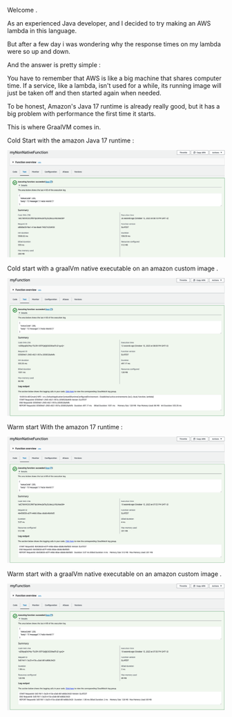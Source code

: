 Welcome .

As an experienced Java developer, and I decided to try making an AWS lambda in this language.

But after a few day i was wondering why the response times on my lambda were so up and down.

And the answer is pretty simple :

You have to remember that AWS is like a big machine that shares computer time. 
If a service, like a lambda, isn't used for a while, its running image will just be taken off and then started again when needed.

To be honest, Amazon's Java 17 runtime is already really good, but it has a big problem with performance the first time it starts.

This is where GraalVM comes in.

Cold Start with the amazon Java 17 runtime : 

![plot](./images/non-native-init.png)

Cold start with a graalVm native executable on an amazon custom image .

![plot](./images/native-init.png)

Warm start With the amazon 17 runtime :

![plot](./images/non-native.png)

Warm start with a graalVm native executable on an amazon custom image .

![plot](./images/native.png)




